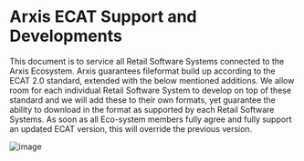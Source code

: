 # Arxis ECAT Support and Developments

This document is to service all Retail Software Systems connected to the Arxis Ecosystem. Arxis guarantees fileformat build up according to the ECAT 2.0 standard, extended with the below mentioned additions.
We allow room for each individual Retail Software System to develop on top of these standard and we will add these to their own formats, yet guarantee the ability to download in the format as supported by each Retail Software Systems.
As soon as all Eco-system members fully agree and fully support an updated ECAT version, this will override the previous version.

![image](https://user-images.githubusercontent.com/106237875/171354589-5c3b41b1-d5a6-407c-9c1a-42f114abf0ed.png)



